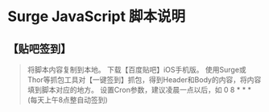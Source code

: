 # Surge JavaScript 脚本说明
## 【贴吧签到】
> 将脚本内容复制到本地。
> 下载【百度贴吧】iOS手机版。
> 使用Surge或Thor等抓包工具对【一键签到】抓包，得到Header和Body的内容，将内容填到脚本对应的地方。
> 设置Cron参数，建议凌晨一点以后，如 0 8 * * * (每天上午8点整自动签到)